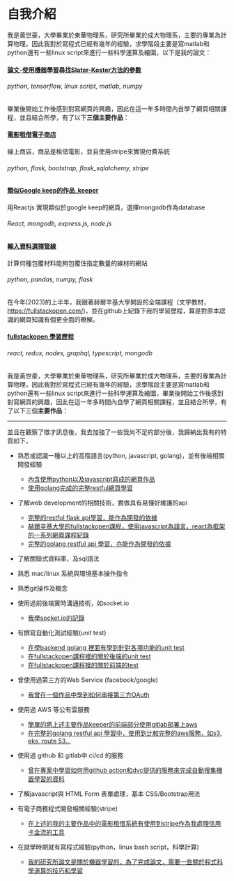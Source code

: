 # 自我介紹
我是黃世豪，大學畢業於東華物理系，研究所畢業於成大物理系，主要的專業為計算物理，因此我對於寫程式已經有幾年的經驗，求學階段主要是寫matlab和python還有一些linux script來進行一些科學運算及繪圖，以下是我的論文：
#### [論文-使用機器學習尋找Slater-Koster方法的參數](https://thesis.lib.ncku.edu.tw/thesis/detail/0db4f1fc58f1c770ca809dd058df693e/)
###### python, tensorflow, linux script, matlab, numpy

畢業後開始工作後感到對寫網頁的興趣，因此在這一年多時間內自學了網頁相關課程，並且結合所學，有了以下**三個主要作品**：
#### [電影租借電子商店](https://github.com/hao134/shihhao/tree/main/ShihHao_Portfolio_and_Collections/電影租借電子商店)
線上商店，商品是租借電影，並且使用stripe來實現付費系統
###### python, flask, bootstrap, flask_sqlalchemy, stripe

#### [類似Google keep的作品_keeper](https://github.com/hao134/shihhao/tree/main/ShihHao_Portfolio_and_Collections/類似Google%20keep的作品_keeper)
用Reactjs 實現類似於google keep的網頁，選擇mongodb作為database
###### React, mongodb, express.js, node.js

#### [輸入資料選擇管線](https://github.com/hao134/shihhao/tree/main/ShihHao_Portfolio_and_Collections/輸入資料選擇管線)
計算何種包覆材料能夠包覆住指定數量的線材的網站
###### python, pandas, numpy, flask

在今年(2023)的上半年，我跟著赫爾辛基大學開設的全端課程（文字教材，https://fullstackopen.com/)，並在github上紀錄下我的學習歷程，算是對原本認識的網頁知識有個更全面的暸解。
#### [fullstackopen 學習歷程](https://github.com/hao134/fullstackopen)
###### react, redux, nodes, graphql, typescript, mongodb

我是黃世豪，大學畢業於東華物理系，研究所畢業於成大物理系，主要的專業為計算物理，因此我對於寫程式已經有幾年的經驗，求學階段主要是寫matlab和python還有一些linux script來進行一些科學運算及繪圖，畢業後開始工作後感到對寫網頁的興趣，因此在這一年多時間內自學了網頁相關課程，並且結合所學，有了以下三個**主要作品**：


---

並且在觀察了徵才訊息後，我去加強了一些我尚不足的部分後，我歸納出我有的特質如下，

* 熟悉或認識一種以上的高階語言(python, javascript, golang)，並有後端相關開發經驗
    * [內含使用python以及javascript寫成的網頁作品](https://github.com/hao134/shihhao/tree/main/ShihHao_Portfolio_and_Collections)
    * [使用golang完成的完整restful網頁學習](https://github.com/hao134/shihhao/tree/main/LearnGolang)

* 了解web development的相關技術，實做具有易懂好維護的api
    * [完整的restful flask api學習，能作為開發的依據](https://github.com/hao134/shihhao/tree/main/Restful_Api_with_Flask)
    * [赫爾辛基大學的fullstackopen課程，使用javascript為語言，react為框架的一系列網頁課程紀錄](https://github.com/hao134/fullstackopen)
    * [完整的golang restful api 學習，亦能作為開發的依據](https://github.com/hao134/shihhao/tree/main/LearnGolang)

* 了解關聯式資料庫，及sql語法

* 熟悉 mac/linux 系統與環境基本操作指令

* 熟悉git操作及概念

* 使用過前後端實時溝通技術，如socket.io
    * [我學socket.io的記錄](https://github.com/hao134/shihhao/tree/main/LearnSocketio)

* 有撰寫自動化測試經驗(unit test)
    * [在學backend golang 裡面有學到針對各項功能的unit test](https://github.com/hao134/shihhao/tree/main/LearnGolang/api)
    * [在fullstackopen課程裡的關於後端的unit test](https://github.com/hao134/fullstackopen/tree/main/part4_blogList/tests)
    * [在fullstackopen課程裡的關於前端的test](https://github.com/hao134/fullstackopen/tree/main/part5_bloglist_frontend/src/components)

* 曾使用過第三方的Web Service (facebook/google)
    * [我曾在一個作品中學到如何串接第三方OAuth]( https://github.com/hao134/web_development/tree/main/32_Secrets%20)
    

* 使用過 AWS 等公有雲服務
    * [簡單的將上述主要作品keeper的前端部分使用gitlab部署上aws](https://gitlab.com/hao134/KeeperWithReact)
    * [在完整的golang restful api 學習中，使用到比較完整的aws服務，如s3, eks, route 53...](https://github.com/hao134/shihhao/tree/main/LearnGolang/eks)


* 使用過 github 和 gitlab中 ci/cd 的服務
    * [曾在專案中學習如何用github action和dvc提供的服務來完成自動搜集機器學習的資料](https://github.com/hao134/shihhao/tree/main/machine_learning_cicd)

* 了解javascript與 HTML Form 表單處理，基本 CSS/Bootstrap用法

* 有電子商務程式開發相關經驗(stripe)
    * [在上述的我的主要作品中的電影租借系統有使用到stripe作為我處理信用卡金流的工具](https://github.com/hao134/ShihHao_Portfolio_and_Collections/tree/master/電影租借電子商店)

* 在就學時期就有寫程式經驗(python，linux bash script，科學計算)
    * [我的研究所論文是關於機器學習的，為了完成論文，需要一些關於程式科學運算的技巧和學習](https://thesis.lib.ncku.edu.tw/thesis/detail/0db4f1fc58f1c770ca809dd058df693e/)
